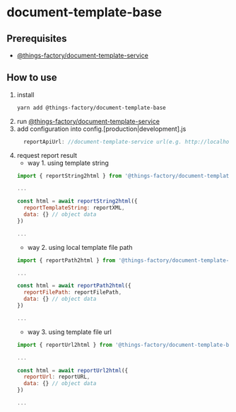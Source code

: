# document-template-base

## Prerequisites
- [@things-factory/document-template-service](https://github.com/things-factory/document-template-service)

## How to use
1. install    
    ```bash
    yarn add @things-factory/document-template-base
    ```
1. run [@things-factory/document-template-service](https://github.com/things-factory/document-template-service)
1. add configuration into config.[production|development].js    
    ```js
      reportApiUrl: //document-template-service url(e.g. http://localhost:8888/rest/report/show_html)
    ```
1. request report result
    - way 1. using template string    
    ```js
    import { reportString2html } from '@things-factory/document-template-base'
    
    ...
    
    const html = await reportString2html({
      reportTemplateString: reportXML,
      data: {} // object data
    })
    
    ...
    ```
    - way 2. using local template file path
    ```js
    import { reportPath2html } from '@things-factory/document-template-base'
    
    ...
    
    const html = await reportPath2html({
      reportFilePath: reportFilePath,
      data: {} // object data
    })
    
    ...
    ```
    - way 3. using template file url
    ```js
    import { reportUrl2html } from '@things-factory/document-template-base'
    
    ...
    
    const html = await reportUrl2html({
      reportUrl: reportURL,
      data: {} // object data
    })
    
    ...
    ```
